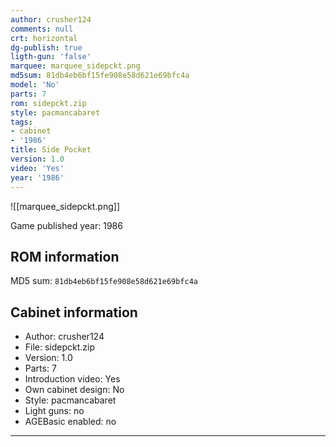 ```yaml
---
author: crusher124
comments: null
crt: horizontal
dg-publish: true
ligth-gun: 'false'
marquee: marquee_sidepckt.png
md5sum: 81db4eb6bf15fe908e58d621e69bfc4a
model: 'No'
parts: 7
rom: sidepckt.zip
style: pacmancabaret
tags:
- cabinet
- '1986'
title: Side Pocket
version: 1.0
video: 'Yes'
year: '1986'
---
```


![[marquee_sidepckt.png]]

Game published year: 1986

## ROM information

MD5 sum: `81db4eb6bf15fe908e58d621e69bfc4a` 

## Cabinet information

- Author: crusher124
- File: sidepckt.zip
- Version: 1.0
- Parts: 7
- Introduction video: Yes
- Own cabinet design: No
- Style: pacmancabaret
- Light guns: no
- AGEBasic enabled: no

---
